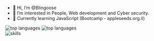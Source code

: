 - 👋 Hi, I’m @Blingoose
- 👀 I’m interested in People, Web development and Cyber security.
- 🌱 Currently learning JavaScript (Bootcamp - appleseeds.org.il)



<picture>
  <source media="(prefers-color-scheme: dark)" srcset="https://github-readme-stats.vercel.app/api/top-langs/?username=blingoose&layout=default&theme=radical">
  <source media="(prefers-color-scheme: light)" srcset="https://github-readme-stats.vercel.app/api/top-langs/?username=blingoose&layout=default&theme=vue">
  <img alt="top languages" src="https://github-readme-stats.vercel.app/api/top-langs/?username=blingoose&layout=default">
</picture>


<picture>
  <source media="(prefers-color-scheme: dark)" srcset="https://github-readme-stats.vercel.app/api?username=blingoose&show_icons=true&theme=radical">
  <source media="(prefers-color-scheme: light)" srcset="https://github-readme-stats.vercel.app/api?username=blingoose&show_icons=true&theme=vue">
  <img alt="top languages" src="https://github-readme-stats.vercel.app/api?username=blingoose&show_icons=true">
</picture>

</br>


<picture>
  <source media="(prefers-color-scheme: dark)" srcset="![My Skills](https://skillicons.dev/icons?i=js,html,css,nodejs,react,emotion,mongodb,express,firebase,linux,docker,bash,vim&theme=dark)">
  <source media="(prefers-color-scheme: light)" srcset="![My Skills](https://skillicons.dev/icons?i=js,html,css,nodejs,react,emotion,mongodb,express,firebase,linux,docker,bash,vim&theme=light)">
  <img alt="skills" src="https://skillicons.dev/icons?i=js,html,css,nodejs,react,emotion,mongodb,express,firebase,linux,docker,bash,vim">
</picture>


<!---
Blingoose/Blingoose is a ✨ special ✨ repository because its `README.md` (this file) appears on your GitHub profile.
You can click the Preview link to take a look at your changes.
--->
